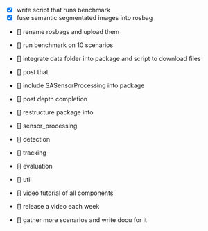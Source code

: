 
- [X] write script that runs benchmark
- [X] fuse semantic segmentated images into rosbag
- [] rename rosbags and upload them
- [] run benchmark on 10 scenarios
- [] integrate data folder into package and script to download files
- [] post that

- [] include SASensorProcessing into package
- [] post depth completion
- [] restructure package into
- [] sensor_processing
- [] detection
- [] tracking
- [] evaluation
- [] util

- [] video tutorial of all components
- [] release a video each week
- [] gather more scenarios and write docu for it